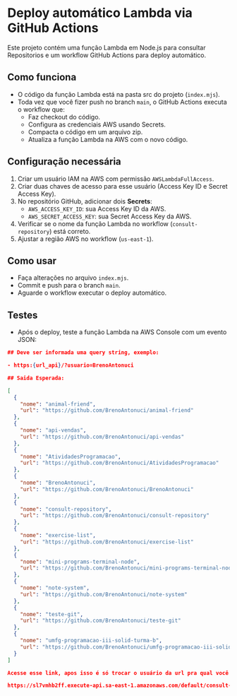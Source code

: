 # Deploy automático Lambda via GitHub Actions

Este projeto contém uma função Lambda em Node.js para consultar Repositorios e um workflow GitHub Actions para deploy automático.

## Como funciona

- O código da função Lambda está na pasta src do projeto (`index.mjs`).
- Toda vez que você fizer push no branch `main`, o GitHub Actions executa o workflow que:
  - Faz checkout do código.
  - Configura as credenciais AWS usando Secrets.
  - Compacta o código em um arquivo zip.
  - Atualiza a função Lambda na AWS com o novo código.

## Configuração necessária

1. Criar um usuário IAM na AWS com permissão `AWSLambdaFullAccess`.
2. Criar duas chaves de acesso para esse usuário (Access Key ID e Secret Access Key).
3. No repositório GitHub, adicionar dois **Secrets**:
   - `AWS_ACCESS_KEY_ID`: sua Access Key ID da AWS.
   - `AWS_SECRET_ACCESS_KEY`: sua Secret Access Key da AWS.
4. Verificar se o nome da função Lambda no workflow (`consult-repository`) está correto.
5. Ajustar a região AWS no workflow (`us-east-1`).

## Como usar

- Faça alterações no arquivo `index.mjs`.
- Commit e push para o branch `main`.
- Aguarde o workflow executar o deploy automático.

## Testes

- Após o deploy, teste a função Lambda na AWS Console com um evento JSON:

```json
## Deve ser informada uma query string, exemplo:

- https:{url_api}/?usuario=BrenoAntonuci

## Saida Esperada:

[
  {
    "nome": "animal-friend",
    "url": "https://github.com/BrenoAntonuci/animal-friend"
  },
  {
    "nome": "api-vendas",
    "url": "https://github.com/BrenoAntonuci/api-vendas"
  },
  {
    "nome": "AtividadesProgramacao",
    "url": "https://github.com/BrenoAntonuci/AtividadesProgramacao"
  },
  {
    "nome": "BrenoAntonuci",
    "url": "https://github.com/BrenoAntonuci/BrenoAntonuci"
  },
  {
    "nome": "consult-repository",
    "url": "https://github.com/BrenoAntonuci/consult-repository"
  },
  {
    "nome": "exercise-list",
    "url": "https://github.com/BrenoAntonuci/exercise-list"
  },
  {
    "nome": "mini-programs-terminal-node",
    "url": "https://github.com/BrenoAntonuci/mini-programs-terminal-node"
  },
  {
    "nome": "note-system",
    "url": "https://github.com/BrenoAntonuci/note-system"
  },
  {
    "nome": "teste-git",
    "url": "https://github.com/BrenoAntonuci/teste-git"
  },
  {
    "nome": "umfg-programacao-iii-solid-turma-b",
    "url": "https://github.com/BrenoAntonuci/umfg-programacao-iii-solid-turma-b"
  }
]

Acesse esse link, apos isso é só trocar o usuário da url pra qual você deseja consultar

https://sl7vmhb2ff.execute-api.sa-east-1.amazonaws.com/default/consult-repository?usuario=BrenoAntonuci